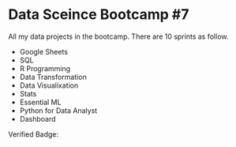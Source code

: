 # Data Sceince Bootcamp #7

All my data projects in the bootcamp. There are 10 sprints as follow.

- Google Sheets
- SQL
- R Programming
- Data Transformation
- Data Visualixation
- Stats
- Essential ML
- Python for Data Analyst
- Dashboard

Verified Badge: 
